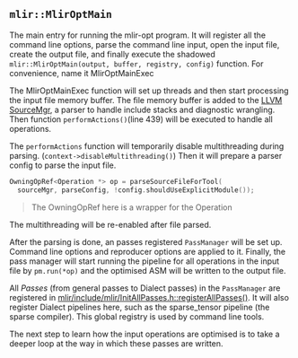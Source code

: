 ## `mlir::MlirOptMain`

The main entry for running the mlir-opt program. It will register all the command line options,
parse the command line input, open the input file, create the output file, and finally execute the shadowed
`mlir::MlirOptMain(output, buffer, registry, config)` function. For convenience, name it
MlirOptMainExec

The MlirOptMainExec function will set up threads and then start processing the input file memory buffer.
The file memory buffer is added to the [LLVM SourceMgr](https://llvm.org/doxygen/classllvm_1_1SourceMgr.html#details),
a parser to handle include stacks and diagnostic wrangling.
Then function `performActions()`(line 439) will be executed to handle all operations.

The `performActions` function will temporarily disable multithreading during parsing. (`context->disableMultithreading()`)
Then it will prepare a parser config to parse the input file.

```cpp
OwningOpRef<Operation *> op = parseSourceFileForTool(
  sourceMgr, parseConfig, !config.shouldUseExplicitModule());
```

> The OwningOpRef here is a wrapper for the Operation

The multithreading will be re-enabled after file parsed.

After the parsing is done, an passes registered `PassManager` will be set up.
Command line options and reproducer options are applied to it.
Finally, the pass manager will start running the pipeline for all operations in the input file by `pm.run(*op)`
and the optimised ASM will be written to the output file.

All *Passes* (from general passes to Dialect passes) in the `PassManager` are registered in
[mlir/include/mlir/InitAllPasses.h::registerAllPasses()](https://github.com/llvm/llvm-project/blob/main/mlir/include/mlir/InitAllPasses.h#L52).
It will also register Dialect pipelines here,
such as the sparse_tensor pipeline (the sparse compiler).
This global registry is used by command line tools.

The next step to learn how the input operations are optimised is to take a 
deeper loop at the way in which these passes are written.
